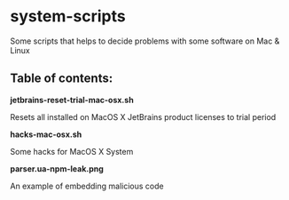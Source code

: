 # system-scripts
Some scripts that helps to decide problems with some software on Mac &amp; Linux

## Table of contents:

**jetbrains-reset-trial-mac-osx.sh**

Resets all installed on MacOS X JetBrains product licenses to trial period

**hacks-mac-osx.sh**

Some hacks for MacOS X System

**parser.ua-npm-leak.png**

An example of embedding malicious code

